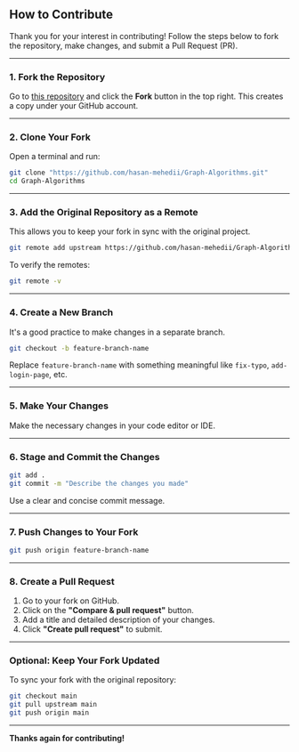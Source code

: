 ## How to Contribute

Thank you for your interest in contributing! Follow the steps below to fork the repository, make changes, and submit a Pull Request (PR).

---

### 1. Fork the Repository
Go to [this repository](https://github.com/hasan-mehedii/Graph-Algorithms) and click the **Fork** button in the top right. This creates a copy under your GitHub account.

---

### 2. Clone Your Fork
Open a terminal and run:
```bash
git clone "https://github.com/hasan-mehedii/Graph-Algorithms.git"
cd Graph-Algorithms 
```

---

### 3. Add the Original Repository as a Remote
This allows you to keep your fork in sync with the original project.
```bash
git remote add upstream https://github.com/hasan-mehedii/Graph-Algorithms.git
```

To verify the remotes:
```bash
git remote -v
```

---

### 4. Create a New Branch
It's a good practice to make changes in a separate branch.
```bash
git checkout -b feature-branch-name
```
Replace `feature-branch-name` with something meaningful like `fix-typo`, `add-login-page`, etc.

---

### 5. Make Your Changes
Make the necessary changes in your code editor or IDE.

---

### 6. Stage and Commit the Changes
```bash
git add .
git commit -m "Describe the changes you made"
```

Use a clear and concise commit message.

---

### 7. Push Changes to Your Fork
```bash
git push origin feature-branch-name
```

---

### 8. Create a Pull Request
1. Go to your fork on GitHub.
2. Click on the **"Compare & pull request"** button.
3. Add a title and detailed description of your changes.
4. Click **"Create pull request"** to submit.

---

### Optional: Keep Your Fork Updated
To sync your fork with the original repository:
```bash
git checkout main
git pull upstream main
git push origin main
```

---

**Thanks again for contributing!**

